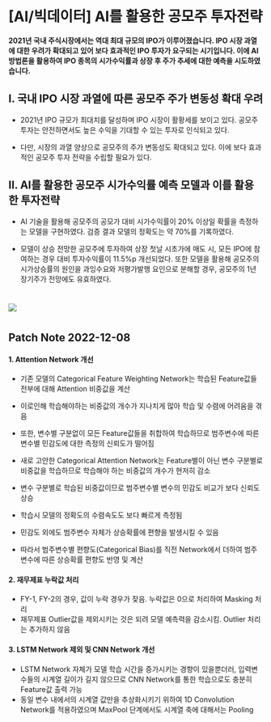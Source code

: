 # [AI/빅데이터] AI를 활용한 공모주 투자전략
  
**2021년 국내 주식시장에서는 역대 최대 규모의 IPO가 이루어졌습니다. IPO 시장 과열에 대한 우려가 확대되고 있어 보다 효과적인 IPO 투자가 요구되는 시기입니다. 이에 AI 방법론을 활용하여 IPO 종목의 시가수익률과 상장 후 주가 추세에 대한 예측을 시도하였습니다.**

## I. 국내 IPO 시장 과열에 따른 공모주 주가 변동성 확대 우려

- 2021년 IPO 규모가 최대치를 달성하며 IPO 시장이 활황세를 보이고 있다. 공모주 투자는 안전하면서도 높은 수익을 기대할 수 있는 투자로 인식되고 있다.

- 다만, 시장의 과열 양상으로 공모주의 주가 변동성도 확대되고 있다. 이에 보다 효과적인 공모주 투자 전략을 수립할 필요가 있다.


## II. AI를 활용한 공모주 시가수익률 예측 모델과 이를 활용한 투자전략

- AI 기술을 활용해 공모주의 공모가 대비 시가수익률이 20% 이상일 확률을 측정하는 모델을 구현하였다. 검증 결과 모델의 정확도는 약 70%를 기록하였다.

- 모델이 상승 전망한 공모주에 투자하여 상장 첫날 시초가에 매도 시, 모든 IPO에 참여하는 경우 대비 투자수익률이 11.5%p 개선되었다. 또한 모델을 활용해 공모주의 시가상승률의 원인을 과잉수요와 저평가발행 요인으로 분해할 경우, 공모주의 1년 장기주가 전망에도 유효하였다.

# 
# <a border="0" href="http://tracking.nhqv.com/tracking?SITE_ID=4&amp;SEND_ID=3037338&amp;SCHD_ID=2206703&amp;WORKDAY=20220314&amp;TRACKING_CLOSE=2022-03-07&amp;TYPE=C&amp;CLICK_ID=003&amp;MEMBER_ID=a3lvdWppbi5raW1Abmhxdi5jb20=&amp;MEMBER_ID_SEQ=32612&amp;URL=https://download.nhqv.com/www/plugin/pdfjs/web/viewer.html?r=CommFile&amp;p=/cis/rsh/inv&amp;i=CISPPR20220314150959516" target="_blank" title="NH 리서치 원문보기"><img border="0" src="https://www.nhqv.com/img/ems/research/img_09.jpg"></a>

#
## Patch Note 2022-12-08

#### 1. Attention Network 개선
- 기존 모델의 Categorical Feature Weighting Network는 학습된 Feature값들 전부에 대해 Attention 비중값을 계산
- 이로인해 학습해야하는 비중값의 개수가 지나치게 많아 학습 및 수렴에 어려움을 겪음
- 또한, 변수별 구분없이 모든 Feature값들을 취합하여 학습하므로 범주변수에 따른 변수별 민감도에 대한 측정의 신뢰도가 떨어짐

- 새로 고안한 Categorical Attention Network는 Feature별이 아닌 변수 구분별로 비중값을 학습하므로 학습해야 하는 비중값의 개수가 현저히 감소
- 변수 구분별로 학습된 비중값이므로 범주변수별 변수의 민감도 비교가 보다 신뢰도 상승
- 학습시 모델의 정확도의 수렴속도도 보다 빠르게 측정됨

- 민감도 외에도 범주변수 자체가 상승확률에 편향을 발생시킬 수 있음
- 따라서 범주변수별 편향도(Categorical Bias)를 직전 Network에서 더하여 범주변수에 따른 상승확률 편향도 반영 및 계산

#### 2. 재무제표 누락값 처리
- FY-1, FY-2의 경우, 값이 누락 경우가 잦음. 누락값은 0으로 처리하여 Masking 처리
- 재무제표 Outlier값을 제외시키는 것은 되려 모델 예측력을 감소시킴. Outlier 처리는 추가하지 않음

#### 3. LSTM Network 제외 및 CNN Network 개선
- LSTM Network 자체가 모델 학습 시간을 증가시키는 경향이 있을뿐더러, 입력변수들의 시계열 길이가 길지 않으므로 CNN Network를 통한 학습으로도 충분히 Feature값 출력 가능
- 동일 변수 내에서의 시계열 값만을 추상화시키기 위하여 1D Convolution Network를 적용하였으며 MaxPool 단계에서도 시계열 축에 대해서는 Pooling
